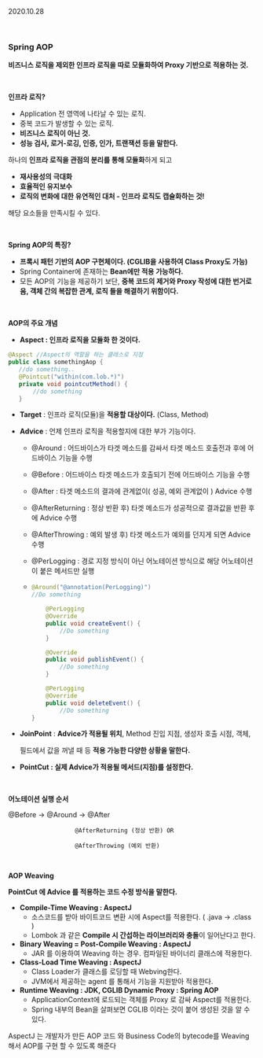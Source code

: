 2020.10.28

<br/>

### Spring AOP

**비즈니스 로직을 제외한 인프라 로직을 따로 모듈화하여 Proxy 기반으로 적용하는 것.** 

<br/>

**인프라 로직?**

- Application 전 영역에 나타날 수 있는 로직.
- 중복 코드가 발생할 수 있는 로직.
- **비즈니스 로직이 아닌 것.**
- **성능 검사, 로거-로깅, 인증, 인가, 트랜잭션 등을 말한다.**

하나의 **인프라 로직을 관점의 분리를 통해 모듈화**하게 되고

- **재사용성의 극대화**
- **효율적인 유지보수**
- **로직의 변화에 대한 유연적인 대처 - 인프라 로직도 캡슐화하는 것!**

해당 요소들을 만족시킬 수 있다.

<br/>

**Spring AOP의 특징?**

- **프록시 패턴 기반의 AOP 구현체이다. (CGLIB을 사용하여 Class Proxy도 가능)**
- Spring Container에 존재하는 **Bean에만 적용 가능하다.**
- 모든 AOP의 기능을 제공하기 보단, **중복 코드의 제거와 Proxy 작성에 대한 번거로움,     객체 간의 복잡한 관계, 로직 들을 해결하기 위함이다.**

<br/>

**AOP의 주요 개념**

- **Aspect : 인프라 로직을 모듈화 한 것이다.**
  
 ```java
@Aspect //Aspect의 역할을 하는 클래스로 지정
public class somethingAop {
	//do something..
	@Pointcut("within(com.lob.*)")
	private void pointcutMethod() {
		//do something
	}
```

- **Target** : 인프라 로직(모듈)을 **적용할 대상이다.** (Class, Method)
- **Advice** : 언제 인프라 로직을 적용할지에 대한 부가 기능이다.
    - @Around : 어드바이스가 타겟 메소드를 감싸서 타겟 메소드 호출전과 후에 어드바이스 기능을 수행

    - @Before : 어드바이스 타겟 메소드가 호출되기 전에 어드바이스 기능을 수행

    - @After : 타겟 메소드의 결과에 관계없이( 성공, 예외 관계없이 ) Advice 수행

    - @AfterReturning : 정상 반환 후) 타겟 메소드가 성공적으로 결과값을 반환 후에 Advice 수행

    - @AfterThrowing : 예외 발생 후) 타겟 메소드가 예외를 던지게 되면 Advice 수행
    - @PerLogging : 경로 지정 방식이 아닌 어노테이션 방식으로 해당 어노테이션이 붙은 메서드만 실행
    - ```java
      @Around("@annotation(PerLogging)")
      //Do something 

          @PerLogging
          @Override
          public void createEvent() {
              //Do something 
          }

          @Override
          public void publishEvent() {
              //Do something 
          }

          @PerLogging
          @Override
          public void deleteEvent() {
              //Do something 
      }
      ```
- **JoinPoint** : **Advice가 적용될 위치**, Method 진입 지점, 생성자 호출 시점, 객체,

    필드에서 값을 꺼낼 때 등 **적용 가능한 다양한 상황을 말한다.**

- **PointCut : 실제 Advice가 적용될 메서드(지점)를 설정한다.**

<br/>

**어노테이션 실행 순서**

@Before -> @Around -> @After

                       @AfterReturning (정상 반환) OR 

                       @AfterThrowing (예외 반환)

<br/>

**AOP Weaving** 

**PointCut 에 Advice 를 적용하는 코드 수정 방식을 말한다.**

- **Compile-Time Weaving : AspectJ**
    - 소스코드를 받아 바이트코드 변환 시에 Aspect를 적용한다. ( .java → .class )
    - Lombok 과 같은 **Compile 시 간섭하는 라이브러리와 충돌**이 일어난다고 한다.
- **Binary Weaving = Post-Compile Weaving : AspectJ**
    - JAR 를 이용하여 Weaving 하는 경우. 컴파일된 바이너리 클래스에 적용한다.
- **Class-Load Time Weaving : AspectJ**
    - Class Loader가 클래스를 로딩할 때 Webving한다.
    - JVM에서 제공하는 agent 를 통해서 기능을 지원받아 적용한다.
- **Runtime Weaving : JDK, CGLIB Dynamic Proxy : Spring AOP**
    - ApplicationContext에 로드되는 객체를 Proxy 로 감싸 Aspect를 적용한다.
    - Spring 내부의 Bean을 살펴보면 CGLIB 이라는 것이 붙어 생성된 것을 알 수 있다.

AspectJ 는 개발자가 만든 AOP 코드 와 Business Code의 bytecode를 Weaving 해서 AOP를 구현 할 수 있도록 해준다